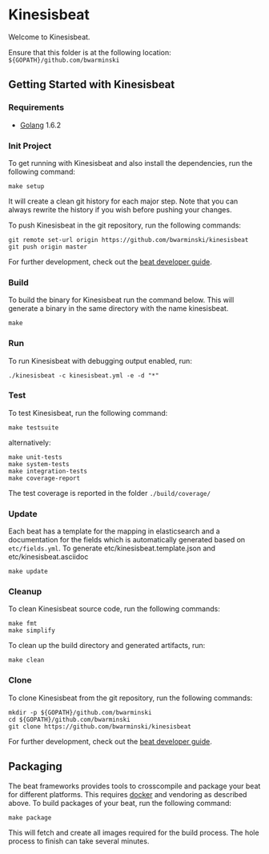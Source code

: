 # Kinesisbeat

Welcome to Kinesisbeat.

Ensure that this folder is at the following location:
`${GOPATH}/github.com/bwarminski`

## Getting Started with Kinesisbeat

### Requirements

* [Golang](https://golang.org/dl/) 1.6.2

### Init Project
To get running with Kinesisbeat and also install the
dependencies, run the following command:

```
make setup
```

It will create a clean git history for each major step. Note that you can always rewrite the history if you wish before pushing your changes.

To push Kinesisbeat in the git repository, run the following commands:

```
git remote set-url origin https://github.com/bwarminski/kinesisbeat
git push origin master
```

For further development, check out the [beat developer guide](https://www.elastic.co/guide/en/beats/libbeat/current/new-beat.html).

### Build

To build the binary for Kinesisbeat run the command below. This will generate a binary
in the same directory with the name kinesisbeat.

```
make
```


### Run

To run Kinesisbeat with debugging output enabled, run:

```
./kinesisbeat -c kinesisbeat.yml -e -d "*"
```


### Test

To test Kinesisbeat, run the following command:

```
make testsuite
```

alternatively:
```
make unit-tests
make system-tests
make integration-tests
make coverage-report
```

The test coverage is reported in the folder `./build/coverage/`

### Update

Each beat has a template for the mapping in elasticsearch and a documentation for the fields
which is automatically generated based on `etc/fields.yml`.
To generate etc/kinesisbeat.template.json and etc/kinesisbeat.asciidoc

```
make update
```


### Cleanup

To clean  Kinesisbeat source code, run the following commands:

```
make fmt
make simplify
```

To clean up the build directory and generated artifacts, run:

```
make clean
```


### Clone

To clone Kinesisbeat from the git repository, run the following commands:

```
mkdir -p ${GOPATH}/github.com/bwarminski
cd ${GOPATH}/github.com/bwarminski
git clone https://github.com/bwarminski/kinesisbeat
```


For further development, check out the [beat developer guide](https://www.elastic.co/guide/en/beats/libbeat/current/new-beat.html).


## Packaging

The beat frameworks provides tools to crosscompile and package your beat for different platforms. This requires [docker](https://www.docker.com/) and vendoring as described above. To build packages of your beat, run the following command:

```
make package
```

This will fetch and create all images required for the build process. The hole process to finish can take several minutes.
